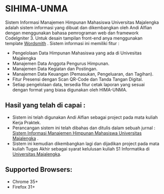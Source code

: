 # SIHIMA-UNMA
Sistem Informasi Manajemen Himpunan Mahasiswa Universitas Majalengka adalah sistem informasi yang dibuat dan dikembangkan oleh Andi Alfian dengan menggunakan bahasa pemrograman web dan framework CodeIgniter 3. Untuk desain tampilan front-end anya menggunakan template [Wordsmith](https://colorlib.com/wp/template/wordsmith) . Sistem informasi ini memiliki fitur :<br>
- Pengelolaan Data Himpunan Mahasiswa yang ada di Univesitas Majalengka
- Manajemen Data Anggota Pengurus Himpunan.
- Manajemen Data Kegiatan dan Postingan.
- Manajemen Data Keuangan (Pemasukan, Pengeluaran, dan Tagihan).
- Fitur Presensi dengan Scan QR-Code dan Tanda Tangan Digital.
- Setiap pengelolaan data, tersedia fitur cetak laporan yang sesuai dengan format yang biasa digunakan oleh HIMA-UNMA.

## Hasil yang telah di capai :
- Sistem ini telah digunakan Andi Alfian sebagai project pada mata kuliah Kerja Praktek.
- Perancangan sistem ini telah dibahas dan ditulis dalam sebuah jurnal : [Sistem Informasi Manajemen Himpunan Mahasiswa Universitas Majalengka](http://ojs.udb.ac.id/index.php/Senatib/article/download/1806/1423) .
- Sistem ini kemudian dikembangkan lagi dan dijadikan project pada mata kuliah Tugas Akhir sebagai syarat kelulusan kuliah S1 Informatika di [Universitas Majalengka](https://unma.ac.id/). 

## Supported Browsers:
- Chrome 35+
- Firefox 31+
